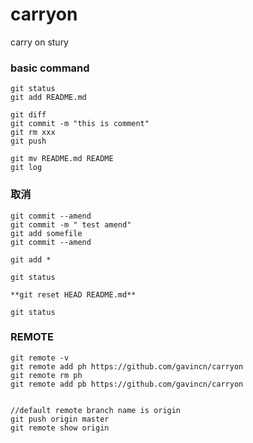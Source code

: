 # carryon

carry on stury

### basic command 

~~~
git status
git add README.md

git diff
git commit -m "this is comment"
git rm xxx
git push

git mv README.md README
git log
~~~

### 取消

~~~
git commit --amend
git commit -m " test amend"
git add somefile
git commit --amend

git add *

git status

**git reset HEAD README.md**

git status

~~~

### REMOTE

~~~
git remote -v
git remote add ph https://github.com/gavincn/carryon
git remote rm ph
git remote add pb https://github.com/gavincn/carryon


//default remote branch name is origin
git push origin master
git remote show origin


~~~
